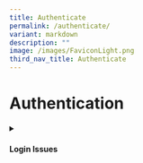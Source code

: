 ```yaml
---
title: Authenticate
permalink: /authenticate/
variant: markdown
description: ""
image: /images/FaviconLight.png
third_nav_title: Authenticate
---
```

<h1>Authentication</h1>
<details>
 <summary><h4>Login Issues</h4></summary>
<ul>
  <li><a target="_blank" href="/login-troubleshooting/authentication/log-in-with-mims-teacher/">Log In with MIMS (Teacher)</a></li>
  <li><a target="_blank" href="/login-troubleshooting/authentication/reset-sls-password-teacher/">Reset SLS Password (Teacher)</a></li>
  <li><a target="_blank" href="/login-troubleshooting/authentication/password-reset-email/">Password Reset Email</a></li>
  <li><a target="_blank" href="/login-troubleshooting/authentication/locked-account/">Locked Account</a></li>
</ul>
</details>